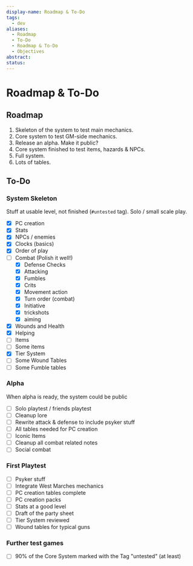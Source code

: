```yaml
---
display-name: Roadmap & To-Do
tags:
  - dev
aliases:
  - Roadmap
  - To-Do
  - Roadmap & To-Do
  - Objectives
abstract: 
status:
---
```

# Roadmap & To-Do
## Roadmap
1. Skeleton of the system to test main mechanics.
2. Core system to test GM-side mechanics.
3. Release an alpha. Make it public?
4. Core system finished to test items, hazards & NPCs.
5. Full system.
6. Lots of tables.
## To-Do
### System Skeleton
Stuff at usable level, not finished (`#untested` tag). Solo / small scale play.
- [x] PC creation
- [x] Stats
- [x] NPCs / enemies
- [x] Clocks (basics)
- [x] Order of play
- [ ] Combat (Polish it well!)
	- [x] Defense Checks
	- [x] Attacking
	- [x] Fumbles
	- [x] Crits
	- [x] Movement action
	- [x] Turn order (combat)
	- [x] Initiative
	- [x] trickshots
	- [x] aiming
- [x] Wounds and Health
- [x] Helping
- [ ] Items
- [ ] Some items
- [x] Tier System
- [ ] Some Wound Tables
- [ ] Some Fumble tables
### Alpha
When alpha is ready, the system could be public
- [ ] Solo playtest / friends playtest
- [ ] Cleanup lore
- [ ] Rewrite attack & defense to include psyker stuff
- [ ] All tables needed for PC creation
- [ ] Iconic Items
- [ ] Cleanup all combat related notes
- [ ] Social combat
### First Playtest
- [ ] Psyker stuff
- [ ] Integrate West Marches mechanics
- [ ] PC creation tables complete
- [ ] PC creation packs
- [ ] Stats at a good level
- [ ] Draft of the party sheet
- [ ] Tier System reviewed
- [ ] Wound tables for typical guns

### Further test games
- [ ] 90% of the Core System marked with the Tag "untested" (at least)
